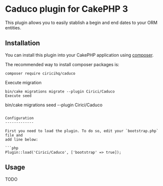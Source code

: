 Caduco plugin for CakePHP 3
===========================

This plugin allows you to easily stablish a begin and end dates to your ORM entities.

Installation
------------

You can install this plugin into your CakePHP application using [composer](http://getcomposer.org).

The recommended way to install composer packages is:

```
composer require ciricihq/caduco
```
Execute migration

```
bin/cake migrations migrate --plugin Cirici/Caduco
Execute seed

```
bin/cake migrations seed --plugin Cirici/Caduco
```

Configuration
-------------

First you need to load the plugin. To do so, edit your `bootstrap.php` file and
add line below:

```php
Plugin::load('Cirici/Caduco', ['bootstrap' => true]);
```

Usage
-----

TODO

